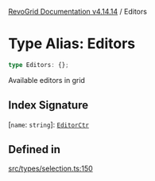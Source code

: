 [RevoGrid Documentation v4.14.14](README.md) / Editors

# Type Alias: Editors

```ts
type Editors: {};
```

Available editors in grid

## Index Signature

 \[`name`: `string`\]: [`EditorCtr`](TypeAlias.EditorCtr.md)

## Defined in

[src/types/selection.ts:150](https://github.com/revolist/revogrid/blob/fdfe81f10fb07db00151f14190ac038aded766a8/src/types/selection.ts#L150)
